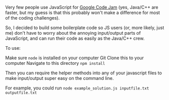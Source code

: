 Very few people use JavaScript for [Google Code Jam](https://code.google.com/codejam) (yes, Java/C++ are faster, but my guess is that this probably won't make a difference for most of the coding challenges).

So, I decided to build some boilerplate code so JS users (or, more likely, just me) don't have to worry about the annoying input/output parts of JavaScript, and can run their code as easily as the Java/C++ crew.

To use:

Make sure `node` is installed on your computer
Git Clone this to your computer
Navigate to this directory
`npm install`

Then you can require the helper methods into any of your javascript files to make input/output super easy on the command line.

For example, you could run
`node example_solution.js inputfile.txt outputfile.txt`
